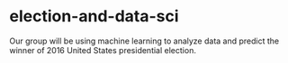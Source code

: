 # election-and-data-sci
Our group will be using machine learning to analyze data and predict the winner of 2016 United States presidential election.
